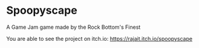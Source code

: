 # Spoopyscape
 
A Game Jam game made by the Rock Bottom's Finest

You are able to see the project on itch.io: https://rajait.itch.io/spoopyscape
